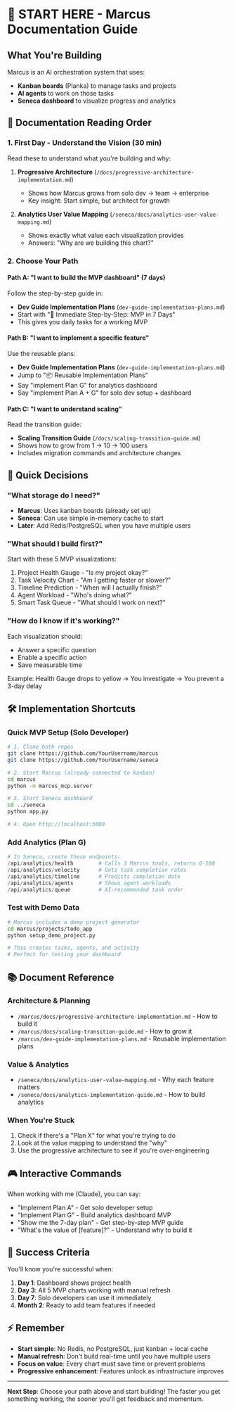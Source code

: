 # 🚀 START HERE - Marcus Documentation Guide

## What You're Building
Marcus is an AI orchestration system that uses:
- **Kanban boards** (Planka) to manage tasks and projects
- **AI agents** to work on those tasks
- **Seneca dashboard** to visualize progress and analytics

## 📖 Documentation Reading Order

### 1. First Day - Understand the Vision (30 min)
Read these to understand what you're building and why:

1. **Progressive Architecture** (`/docs/progressive-architecture-implementation.md`)
   - Shows how Marcus grows from solo dev → team → enterprise
   - Key insight: Start simple, but architect for growth

2. **Analytics User Value Mapping** (`/seneca/docs/analytics-user-value-mapping.md`)
   - Shows exactly what value each visualization provides
   - Answers: "Why are we building this chart?"

### 2. Choose Your Path

#### Path A: "I want to build the MVP dashboard" (7 days)
Follow the step-by-step guide in:
- **Dev Guide Implementation Plans** (`dev-guide-implementation-plans.md`)
- Start with "🚀 Immediate Step-by-Step: MVP in 7 Days"
- This gives you daily tasks for a working MVP

#### Path B: "I want to implement a specific feature"
Use the reusable plans:
- **Dev Guide Implementation Plans** (`dev-guide-implementation-plans.md`)
- Jump to "📦 Reusable Implementation Plans"
- Say "implement Plan G" for analytics dashboard
- Say "implement Plan A + G" for solo dev setup + dashboard

#### Path C: "I want to understand scaling"
Read the transition guide:
- **Scaling Transition Guide** (`/docs/scaling-transition-guide.md`)
- Shows how to grow from 1 → 10 → 100 users
- Includes migration commands and architecture changes

## 🎯 Quick Decisions

### "What storage do I need?"
- **Marcus**: Uses kanban boards (already set up)
- **Seneca**: Can use simple in-memory cache to start
- **Later**: Add Redis/PostgreSQL when you have multiple users

### "What should I build first?"
Start with these 5 MVP visualizations:
1. Project Health Gauge - "Is my project okay?"
2. Task Velocity Chart - "Am I getting faster or slower?"
3. Timeline Prediction - "When will I actually finish?"
4. Agent Workload - "Who's doing what?"
5. Smart Task Queue - "What should I work on next?"

### "How do I know if it's working?"
Each visualization should:
- Answer a specific question
- Enable a specific action
- Save measurable time

Example: Health Gauge drops to yellow → You investigate → You prevent a 3-day delay

## 🛠️ Implementation Shortcuts

### Quick MVP Setup (Solo Developer)
```bash
# 1. Clone both repos
git clone https://github.com/YourUsername/marcus
git clone https://github.com/YourUsername/seneca

# 2. Start Marcus (already connected to kanban)
cd marcus
python -m marcus_mcp.server

# 3. Start Seneca dashboard
cd ../seneca
python app.py

# 4. Open http://localhost:5000
```

### Add Analytics (Plan G)
```python
# In Seneca, create these endpoints:
/api/analytics/health        # Calls 3 Marcus tools, returns 0-100
/api/analytics/velocity      # Gets task completion rates
/api/analytics/timeline      # Predicts completion date
/api/analytics/agents        # Shows agent workloads
/api/analytics/queue         # AI-recommended task order
```

### Test with Demo Data
```bash
# Marcus includes a demo project generator
cd marcus/projects/todo_app
python setup_demo_project.py

# This creates tasks, agents, and activity
# Perfect for testing your dashboard
```

## 📚 Document Reference

### Architecture & Planning
- `/marcus/docs/progressive-architecture-implementation.md` - How to build it
- `/marcus/docs/scaling-transition-guide.md` - How to grow it
- `/marcus/dev-guide-implementation-plans.md` - Reusable implementation plans

### Value & Analytics
- `/seneca/docs/analytics-user-value-mapping.md` - Why each feature matters
- `/seneca/docs/analytics-implementation-guide.md` - How to build analytics

### When You're Stuck
1. Check if there's a "Plan X" for what you're trying to do
2. Look at the value mapping to understand the "why"
3. Use the progressive architecture to see if you're over-engineering

## 🎮 Interactive Commands

When working with me (Claude), you can say:
- "Implement Plan A" - Get solo developer setup
- "Implement Plan G" - Build analytics dashboard MVP
- "Show me the 7-day plan" - Get step-by-step MVP guide
- "What's the value of [feature]?" - Understand why to build it

## 🚦 Success Criteria

You'll know you're successful when:
1. **Day 1**: Dashboard shows project health
2. **Day 3**: All 5 MVP charts working with manual refresh
3. **Day 7**: Solo developers can use it immediately
4. **Month 2**: Ready to add team features if needed

## ⚡ Remember

- **Start simple**: No Redis, no PostgreSQL, just kanban + local cache
- **Manual refresh**: Don't build real-time until you have multiple users
- **Focus on value**: Every chart must save time or prevent problems
- **Progressive enhancement**: Features unlock as infrastructure improves

---

**Next Step**: Choose your path above and start building! The faster you get something working, the sooner you'll get feedback and momentum.
